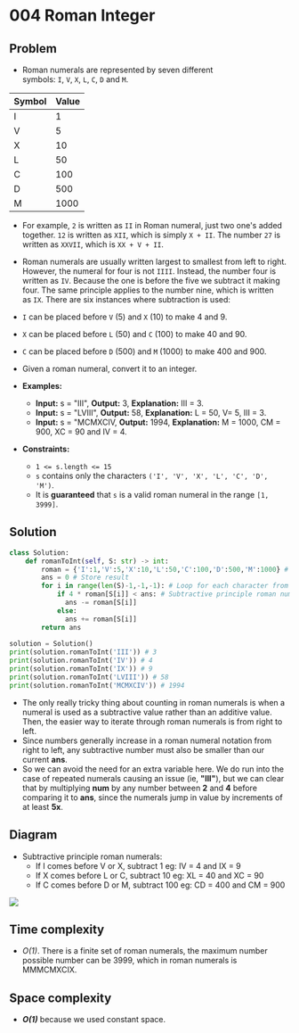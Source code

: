 # 004 Roman Integer

## Problem

- Roman numerals are represented by seven different symbols: `I`, `V`, `X`, `L`, `C`, `D` and `M`.

| **Symbol** | **Value** |
| ---------- | --------- |
| I          | 1         |
| V          | 5         |
| X          | 10        |
| L          | 50        |
| C          | 100       |
| D          | 500       |
| M          | 1000      |

- For example, `2` is written as `II` in Roman numeral, just two one's added together. `12` is written as `XII`, which is simply `X + II`. The number `27` is written as `XXVII`, which is `XX + V + II`.

- Roman numerals are usually written largest to smallest from left to right. However, the numeral for four is not `IIII`. Instead, the number four is written as `IV`. Because the one is before the five we subtract it making four. The same principle applies to the number nine, which is written as `IX`. There are six instances where subtraction is used:

-   `I` can be placed before `V` (5) and `X` (10) to make 4 and 9. 
-   `X` can be placed before `L` (50) and `C` (100) to make 40 and 90. 
-   `C` can be placed before `D` (500) and `M` (1000) to make 400 and 900.

- Given a roman numeral, convert it to an integer.

- **Examples:**
	- **Input:** s = "III", **Output:** 3, **Explanation:** III = 3.
	- **Input:** s = "LVIII", **Output:** 58, **Explanation:** L = 50, V= 5, III = 3.
	- **Input:** s = "MCMXCIV, **Output:** 1994, **Explanation:** M = 1000, CM = 900, XC = 90 and IV = 4.

- **Constraints:**

	-   `1 <= s.length <= 15`
	-   `s` contains only the characters `('I', 'V', 'X', 'L', 'C', 'D', 'M')`.
	-   It is **guaranteed** that `s` is a valid roman numeral in the range `[1, 3999]`.
	
## Solution
```python
class Solution:
    def romanToInt(self, S: str) -> int:
        roman = {'I':1,'V':5,'X':10,'L':50,'C':100,'D':500,'M':1000} # Dictionary of roman numerals
        ans = 0 # Store result
        for i in range(len(S)-1,-1,-1): # Loop for each character from right to left
            if 4 * roman[S[i]] < ans: # Subtractive principle roman numerals
              ans -= roman[S[i]]
            else:
              ans += roman[S[i]]
        return ans
            
solution = Solution()
print(solution.romanToInt('III')) # 3
print(solution.romanToInt('IV')) # 4
print(solution.romanToInt('IX')) # 9
print(solution.romanToInt('LVIII')) # 58
print(solution.romanToInt('MCMXCIV')) # 1994
```
- The only really tricky thing about counting in roman numerals is when a numeral is used as a subtractive value rather than an additive value. Then, the easier way to iterate through roman numerals is from right to left.
- Since numbers generally increase in a roman numeral notation from right to left, any subtractive number must also be smaller than our current **ans**.
- So we can avoid the need for an extra variable here. We do run into the case of repeated numerals causing an issue (ie, **"III"**), but we can clear that by multiplying **num** by any number between **2** and **4** before comparing it to **ans**, since the numerals jump in value by increments of at least **5x**.

## Diagram

- Subtractive principle roman numerals:
	- If I comes before V or X, subtract 1 eg: IV = 4 and IX = 9
	- If X comes before L or C, subtract 10 eg: XL = 40 and XC = 90
	- If C comes before D or M, subtract 100 eg: CD = 400 and CM = 900 
	
![](https://i.imgur.com/GcEhSVb.png)

## Time complexity
- _O(1)_. There is a finite set of roman numerals, the maximum number possible number can be 3999, which in roman numerals is MMMCMXCIX.
## Space complexity
- **_O(1)_** because we used constant space.